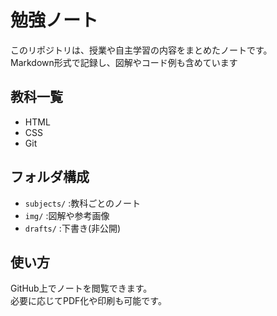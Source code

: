 # 勉強ノート
このリポジトリは、授業や自主学習の内容をまとめたノートです。  
Markdown形式で記録し、図解やコード例も含めています
## 教科一覧
- HTML
- CSS
- Git

## フォルダ構成
- `subjects/` :教科ごとのノート
- `img/` :図解や参考画像
- `drafts/` :下書き(非公開)

## 使い方
GitHub上でノートを閲覧できます。  
必要に応じてPDF化や印刷も可能です。